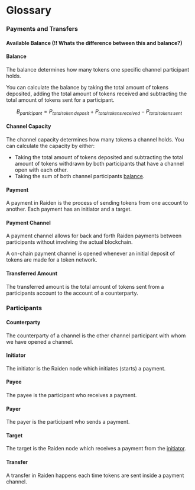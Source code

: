 # Glossary

### Payments and Transfers

#### Available Balance \(!! Whats the difference between this and balance?\)

#### Balance

The balance determines how many tokens one specific channel participant holds. 

You can calculate the balance by taking the total amount of tokens deposited, adding the total amount of tokens received and subtracting the total amount of tokens sent for a participant.

$$
B_{participant} = P_{total\,token\,deposit} + P_{total\,tokens\,received} - P_{total\,tokens\,sent}
$$

#### Channel Capacity

The channel capacity determines how many tokens a channel holds. You can calculate the capacity by either:

* Taking the total amount of tokens deposited and subtracting the total amount of tokens withdrawn by both participants that have a channel open with each other.
* Taking the sum of both channel participants [balance](glossary.md#balance).

#### Payment

A payment in Raiden is the process of sending tokens from one account to another. Each payment has an initiator and a target.

#### Payment Channel

A payment channel allows for back and forth Raiden payments between participants without involving the actual blockchain.

A on-chain payment channel is opened whenever an initial deposit of tokens are made for a token network.

#### Transferred Amount

The transferred amount is the total amount of tokens sent from a participants account to the account of a counterparty.

### Participants

#### Counterparty

The counterparty of a channel is the other channel participant with whom we have opened a channel.

#### Initiator

The initiator is the Raiden node which initiates \(starts\) a payment.

#### Payee

The payee is the participant who receives a payment.

#### Payer

The payer is the participant who sends a payment.

#### Target

The target is the Raiden node which receives a payment from the [initiator](glossary.md#initiator).

#### Transfer

A transfer in Raiden happens each time tokens are sent inside a payment channel.

